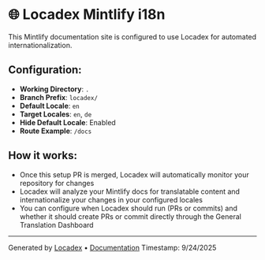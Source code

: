 # 🌐 Locadex Mintlify i18n

This Mintlify documentation site is configured to use Locadex for automated internationalization.

## Configuration:

- **Working Directory**: `.`
- **Branch Prefix**: `locadex/`
- **Default Locale**: `en`
- **Target Locales**: `en`, `de`
- **Hide Default Locale**: Enabled
- **Route Example**: `/docs`

## How it works:

- Once this setup PR is merged, Locadex will automatically monitor your repository for changes
- Locadex will analyze your Mintlify docs for translatable content and internationalize your changes in your configured locales
- You can configure when Locadex should run (PRs or commits) and whether it should create PRs or commit directly through the General Translation Dashboard

---

Generated by [Locadex](https://generaltranslation.com) • [Documentation](https://generaltranslation.com/docs)
Timestamp: 9/24/2025
